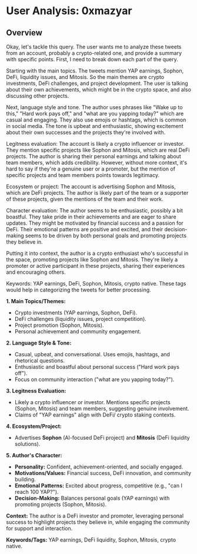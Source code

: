# User Analysis: 0xmazyar

## Overview

<think>
Okay, let's tackle this query. The user wants me to analyze these tweets from an account, probably a crypto-related one, and provide a summary with specific points. First, I need to break down each part of the query.

Starting with the main topics. The tweets mention YAP earnings, Sophon, DeFi, liquidity issues, and Mitosis. So the main themes are crypto investments, DeFi challenges, and project development. The user is talking about their own achievements, which might be in the crypto space, and also discussing other projects.

Next, language style and tone. The author uses phrases like "Wake up to this," "Hard work pays off," and "what are you yapping today?" which are casual and engaging. They also use emojis or hashtags, which is common in social media. The tone is upbeat and enthusiastic, showing excitement about their own successes and the projects they're involved with.

Legitness evaluation: The account is likely a crypto influencer or investor. They mention specific projects like Sophon and Mitosis, which are real DeFi projects. The author is sharing their personal earnings and talking about team members, which adds credibility. However, without more context, it's hard to say if they're a genuine user or a promoter, but the mention of specific projects and team members points towards legitimacy.

Ecosystem or project: The account is advertising Sophon and Mitosis, which are DeFi projects. The author is likely part of the team or a supporter of these projects, given the mentions of the team and their work.

Character evaluation: The author seems to be enthusiastic, possibly a bit boastful. They take pride in their achievements and are eager to share updates. They might be motivated by financial success and a passion for DeFi. Their emotional patterns are positive and excited, and their decision-making seems to be driven by both personal goals and promoting projects they believe in.

Putting it into context, the author is a crypto enthusiast who's successful in the space, promoting projects like Sophon and Mitosis. They're likely a promoter or active participant in these projects, sharing their experiences and encouraging others.

Keywords: YAP earnings, DeFi, Sophon, Mitosis, crypto native. These tags would help in categorizing the tweets for better processing.
</think>

**1. Main Topics/Themes:**  
- Crypto investments (YAP earnings, Sophon, DeFi).  
- DeFi challenges (liquidity issues, project competition).  
- Project promotion (Sophon, Mitosis).  
- Personal achievement and community engagement.  

**2. Language Style & Tone:**  
- Casual, upbeat, and conversational. Uses emojis, hashtags, and rhetorical questions.  
- Enthusiastic and boastful about personal success ("Hard work pays off").  
- Focus on community interaction ("what are you yapping today?").  

**3. Legitness Evaluation:**  
- Likely a crypto influencer or investor. Mentions specific projects (Sophon, Mitosis) and team members, suggesting genuine involvement.  
- Claims of "YAP earnings" align with DeFi/ crypto staking contexts.  

**4. Ecosystem/Project:**  
- Advertises **Sophon** (AI-focused DeFi project) and **Mitosis** (DeFi liquidity solutions).  

**5. Author's Character:**  
- **Personality:** Confident, achievement-oriented, and socially engaged.  
- **Motivations/Values:** Financial success, DeFi innovation, and community building.  
- **Emotional Patterns:** Excited about progress, competitive (e.g., "can I reach 100 YAP?").  
- **Decision-Making:** Balances personal goals (YAP earnings) with promoting projects (Sophon, Mitosis).  

**Context:** The author is a DeFi investor and promoter, leveraging personal success to highlight projects they believe in, while engaging the community for support and interaction.  

**Keywords/Tags:** YAP earnings, DeFi liquidity, Sophon, Mitosis, crypto native.